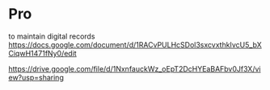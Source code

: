 # Pro
to maintain digital records
https://docs.google.com/document/d/1RACvPULHcSDol3sxcvxthkIvcU5_bXCiqwH1471fNy0/edit

https://drive.google.com/file/d/1NxnfauckWz_oEpT2DcHYEaBAFbv0Jf3X/view?usp=sharing

